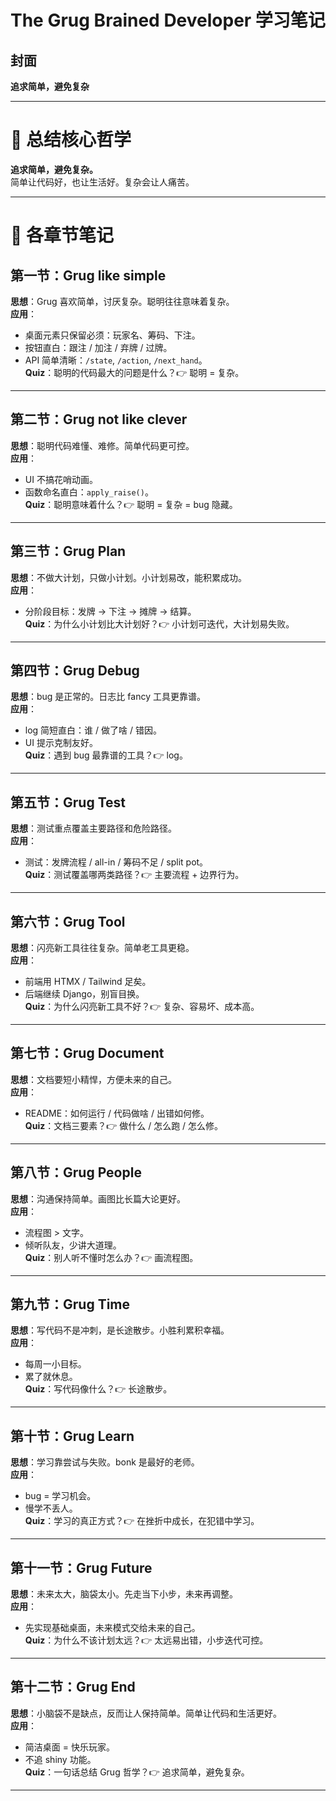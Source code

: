 # The Grug Brained Developer 学习笔记

## 封面
**追求简单，避免复杂**  

---

# 🌟 总结核心哲学
**追求简单，避免复杂。**  
简单让代码好，也让生活好。复杂会让人痛苦。

---

# 📖 各章节笔记

## 第一节：Grug like simple
**思想**：Grug 喜欢简单，讨厌复杂。聪明往往意味着复杂。  
**应用**：  
- 桌面元素只保留必须：玩家名、筹码、下注。  
- 按钮直白：跟注 / 加注 / 弃牌 / 过牌。  
- API 简单清晰：`/state`, `/action`, `/next_hand`。  
**Quiz**：聪明的代码最大的问题是什么？👉 聪明 = 复杂。  

---

## 第二节：Grug not like clever
**思想**：聪明代码难懂、难修。简单代码更可控。  
**应用**：  
- UI 不搞花哨动画。  
- 函数命名直白：`apply_raise()`。  
**Quiz**：聪明意味着什么？👉 聪明 = 复杂 = bug 隐藏。  

---

## 第三节：Grug Plan
**思想**：不做大计划，只做小计划。小计划易改，能积累成功。  
**应用**：  
- 分阶段目标：发牌 → 下注 → 摊牌 → 结算。  
**Quiz**：为什么小计划比大计划好？👉 小计划可迭代，大计划易失败。  

---

## 第四节：Grug Debug
**思想**：bug 是正常的。日志比 fancy 工具更靠谱。  
**应用**：  
- log 简短直白：谁 / 做了啥 / 错因。  
- UI 提示克制友好。  
**Quiz**：遇到 bug 最靠谱的工具？👉 log。  

---

## 第五节：Grug Test
**思想**：测试重点覆盖主要路径和危险路径。  
**应用**：  
- 测试：发牌流程 / all-in / 筹码不足 / split pot。  
**Quiz**：测试覆盖哪两类路径？👉 主要流程 + 边界行为。  

---

## 第六节：Grug Tool
**思想**：闪亮新工具往往复杂。简单老工具更稳。  
**应用**：  
- 前端用 HTMX / Tailwind 足矣。  
- 后端继续 Django，别盲目换。  
**Quiz**：为什么闪亮新工具不好？👉 复杂、容易坏、成本高。  

---

## 第七节：Grug Document
**思想**：文档要短小精悍，方便未来的自己。  
**应用**：  
- README：如何运行 / 代码做啥 / 出错如何修。  
**Quiz**：文档三要素？👉 做什么 / 怎么跑 / 怎么修。  

---

## 第八节：Grug People
**思想**：沟通保持简单。画图比长篇大论更好。  
**应用**：  
- 流程图 > 文字。  
- 倾听队友，少讲大道理。  
**Quiz**：别人听不懂时怎么办？👉 画流程图。  

---

## 第九节：Grug Time
**思想**：写代码不是冲刺，是长途散步。小胜利累积幸福。  
**应用**：  
- 每周一小目标。  
- 累了就休息。  
**Quiz**：写代码像什么？👉 长途散步。  

---

## 第十节：Grug Learn
**思想**：学习靠尝试与失败。bonk 是最好的老师。  
**应用**：  
- bug = 学习机会。  
- 慢学不丢人。  
**Quiz**：学习的真正方式？👉 在挫折中成长，在犯错中学习。  

---

## 第十一节：Grug Future
**思想**：未来太大，脑袋太小。先走当下小步，未来再调整。  
**应用**：  
- 先实现基础桌面，未来模式交给未来的自己。  
**Quiz**：为什么不该计划太远？👉 太远易出错，小步迭代可控。  

---

## 第十二节：Grug End
**思想**：小脑袋不是缺点，反而让人保持简单。简单让代码和生活更好。  
**应用**：  
- 简洁桌面 = 快乐玩家。  
- 不追 shiny 功能。  
**Quiz**：一句话总结 Grug 哲学？👉 追求简单，避免复杂。  

---
